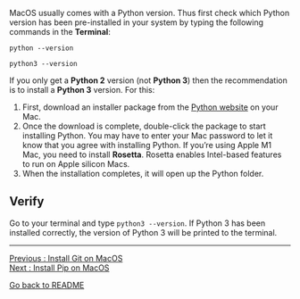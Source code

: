 MacOS usually comes with a Python version. Thus first check which Python version has been pre-installed in your system by typing the following commands in the **Terminal**:

`python --version`  

`python3 --version`

If you only get a **Python 2** version (not **Python 3**) then the recommendation is to install a **Python 3** version. For this:

1. First, download an installer package from the [Python website](https://www.python.org/downloads/) on your Mac.   
2. Once the download is complete, double-click the package to start installing Python. You may have to enter your Mac password to let it know that you agree with installing Python. If you’re using Apple M1 Mac, you need to install **Rosetta**. Rosetta enables Intel-based features to run on Apple silicon Macs.  
3. When the installation completes, it will open up the Python folder.  

## Verify

Go to your terminal and type `python3 --version`. If Python 3 has been installed correctly, the version of Python 3 will be printed to the terminal.  



___________________________

[Previous : Install Git on MacOS](Install-Git-on-MacOS)  
[Next     : Install Pip on MacOS](Install-Pip-on-MacOS)

[Go back to README](README)